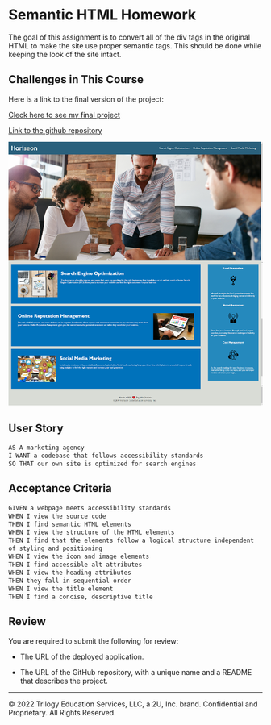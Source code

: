 # Semantic HTML Homework

The goal of this assignment is to convert all of the div tags in the original HTML to make the site use proper semantic tags. This should be done while keeping the look of the site intact.

## Challenges in This Course

Here is a link to the final version of the project:

[Cleck here to see my final project](https://lonheligas.github.io/semantic-html/)

[Link to the github repository](https://github.com/lonHeligas/semantic-html)

![Screenshot of the final page](./assets/images/semantic-html-screenshot.png)

## User Story

```
AS A marketing agency
I WANT a codebase that follows accessibility standards
SO THAT our own site is optimized for search engines
```

## Acceptance Criteria

```
GIVEN a webpage meets accessibility standards
WHEN I view the source code
THEN I find semantic HTML elements
WHEN I view the structure of the HTML elements
THEN I find that the elements follow a logical structure independent of styling and positioning
WHEN I view the icon and image elements
THEN I find accessible alt attributes
WHEN I view the heading attributes
THEN they fall in sequential order
WHEN I view the title element
THEN I find a concise, descriptive title
```

## Review

You are required to submit the following for review:

* The URL of the deployed application.

* The URL of the GitHub repository, with a unique name and a README that describes the project.

---
© 2022 Trilogy Education Services, LLC, a 2U, Inc. brand. Confidential and Proprietary. All Rights Reserved.

